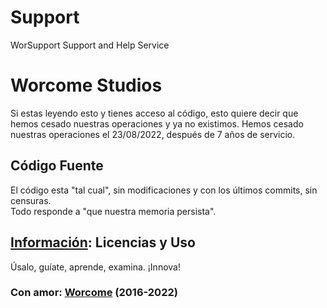 # Support
WorSupport Support and Help Service

# Worcome Studios
Si estas leyendo esto y tienes acceso al código, esto quiere decir que hemos cesado nuestras operaciones y ya no existimos.
Hemos cesado nuestras operaciones el 23/08/2022, después de 7 años de servicio.  

## Código Fuente
El código esta "tal cual", sin modificaciones y con los últimos commits, sin censuras.  
Todo responde a "que nuestra memoria persista".

## [Información](http://worcome.000webhostapp.com/AppsAssemblyInformation.html): Licencias y Uso
Úsalo, guíate, aprende, examina. ¡Innova!

### Con amor: [Worcome](http://worcome.000webhostapp.com/) (2016-2022)